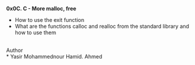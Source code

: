 **0x0C. C - More malloc, free**
* How to use the exit function
* What are the functions calloc and realloc from the standard library and how to use them
<br>
Author
<br>
* Yasir Mohammednour Hamid. Ahmed
